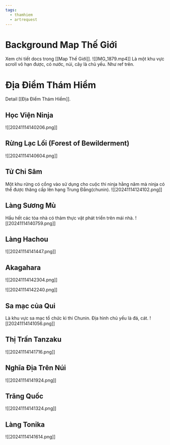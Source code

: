 ```yaml
---
tags:
  - thamhiem
  - artrequest
---
```

# Background Map Thế Giới
Xem chi tiết docs trong [[Map Thế Giới]].
![[IMG_1879.mp4]]
Là một khu vực scroll vô hạn được, có nước, núi, cây là chủ yếu. Như ref trên.

# Địa Điểm Thám Hiểm
Detail [[Địa Điểm Thám Hiểm]].
## Học Viện Ninja
![[20241114140206.png]]

## Rừng Lạc Lối (Forest of Bewilderment)
![[20241114140604.png]]
## Tử Chi Sâm
Một khu rừng có cổng vào sử dụng cho cuộc thi ninja hằng năm mà ninja có thể được thăng cấp lên hạng Trung Đẳng(chunin).
![[20241114124102.png]]

## Làng Sương Mù
Hầu hết các tòa nhà có thảm thực vật phát triển trên mái nhà.
![[20241114140759.png]]

## Làng Hachou
![[20241114141447.png]]

## Akagahara
![[20241114142304.png]]

![[20241114142240.png]]
## Sa mạc của Quỉ
Là khu vực sa mạc tổ chức kì thi Chunin. Địa hình chủ yếu là đá, cát.
![[20241114141056.png]]

## Thị Trấn Tanzaku
![[20241114141716.png]]

## Nghĩa Địa Trên Núi
![[20241114141924.png]]

## Trăng Quốc
![[20241114141324.png]]

## Làng Tonika
![[20241114141614.png]]
